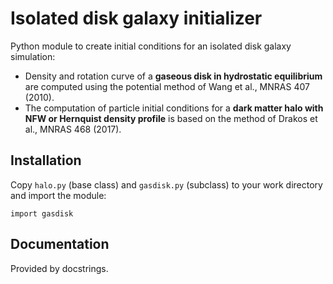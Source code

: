 # Isolated disk galaxy initializer

Python module to create initial conditions for an isolated disk galaxy simulation:
* Density and rotation curve of a **gaseous disk in hydrostatic equilibrium** are computed using the potential method of Wang et al., MNRAS 407 (2010).
* The computation of particle initial conditions for a **dark matter halo with NFW or Hernquist density profile** is based on the method of Drakos et al., MNRAS 468 (2017).

## Installation

Copy ```halo.py``` (base class) and ```gasdisk.py``` (subclass) to your work directory and import the module:

```
import gasdisk
```

## Documentation

Provided by docstrings.
